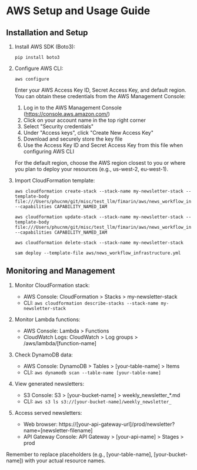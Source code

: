 # AWS Setup and Usage Guide

## Installation and Setup

1. Install AWS SDK (Boto3):
   ```
   pip install boto3
   ```

2. Configure AWS CLI:
   ```
   aws configure
   ```
   Enter your AWS Access Key ID, Secret Access Key, and default region. You can obtain these credentials from the AWS Management Console:

   1. Log in to the AWS Management Console (https://console.aws.amazon.com/)
   2. Click on your account name in the top right corner
   3. Select "Security credentials"
   4. Under "Access keys", click "Create New Access Key"
   5. Download and securely store the key file
   6. Use the Access Key ID and Secret Access Key from this file when configuring AWS CLI

   For the default region, choose the AWS region closest to you or where you plan to deploy your resources (e.g., us-west-2, eu-west-1).

3. Import CloudFormation template:
   ```
   aws cloudformation create-stack --stack-name my-newsletter-stack --template-body file:///Users/phucnm/git/misc/test_llm/fimarin/aws/news_workflow_infrastructure.yml --capabilities CAPABILITY_NAMED_IAM
   
   aws cloudformation update-stack --stack-name my-newsletter-stack --template-body file:///Users/phucnm/git/misc/test_llm/fimarin/aws/news_workflow_infrastructure.yml --capabilities CAPABILITY_NAMED_IAM

   aws cloudformation delete-stack --stack-name my-newsletter-stack

   sam deploy --template-file aws/news_workflow_infrastructure.yml
   ```

## Monitoring and Management

1. Monitor CloudFormation stack:
   - AWS Console: CloudFormation > Stacks > my-newsletter-stack
   - CLI: `aws cloudformation describe-stacks --stack-name my-newsletter-stack`

2. Monitor Lambda functions:
   - AWS Console: Lambda > Functions
   - CloudWatch Logs: CloudWatch > Log groups > /aws/lambda/[function-name]

3. Check DynamoDB data:
   - AWS Console: DynamoDB > Tables > [your-table-name] > Items
   - CLI: `aws dynamodb scan --table-name [your-table-name]`

4. View generated newsletters:
   - S3 Console: S3 > [your-bucket-name] > weekly_newsletter_*.md
   - CLI: `aws s3 ls s3://[your-bucket-name]/weekly_newsletter_`

5. Access served newsletters:
   - Web browser: https://[your-api-gateway-url]/prod/newsletter?name=[newsletter-filename]
   - API Gateway Console: API Gateway > [your-api-name] > Stages > prod

Remember to replace placeholders (e.g., [your-table-name], [your-bucket-name]) with your actual resource names.
